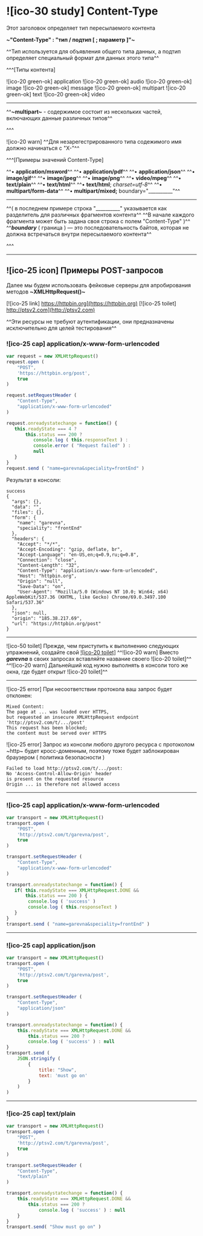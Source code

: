 # ![ico-30 study] Content-Type

Этот заголовок определяет тип пересылаемого контента

**~"Content-Type"  :  "тип  /  подтип  [ ; параметр ]"~**

^^Тип используется для объявления общего типа данных, а подтип определяет специальный формат для данных этого типа^^

^^^[Типы контента]

![ico-20 green-ok] application
![ico-20 green-ok] audio
![ico-20 green-ok] image
![ico-20 green-ok] message
![ico-20 green-ok] multipart
![ico-20 green-ok] text
![ico-20 green-ok] video

_______________________

^^**~multipart~**  - содержимое состоит из нескольких частей, включающих данные различных типов^^

^^^

![ico-20 warn] ^^Для незарегестрированного типа содежимого имя должно начинаться с "X-"^^

^^^[Примеры значений Content-Type]

^^• **application/msword**^^
^^• **application/pdf**^^
^^• **application/json**^^
^^• **image/gif**^^
^^• **image/jpeg**^^
^^• **image/png**^^
^^• **video/mpeg**^^
^^• **text/plain**^^
^^• **text/html**^^
^^• **text/html**; _charset=utf-8_^^
^^• **multipart/form-data**^^
^^• **multipart/mixed;** boundary="&#95;&#95;&#95;&#95;&#95;&#95;&#95;&#95;&#95;&#95;"^^

___________________

^^( в последнем примере строка "&#95;&#95;&#95;&#95;&#95;&#95;&#95;&#95;&#95;&#95;" указывается как разделитель для различных фрагментов контента^^
^^В начале каждого фрагмента может быть задана своя строка с полем "Content-Type" )^^
^^**_boundary_** ( граница ) — это последовательность байтов, которая не должна встречаться внутри пересылаемого контента^^

^^^

________________________________________

## ![ico-25 icon] Примеры POST-запросов

Далее мы будем использовать фейковые серверы для апробирования методов  **~XMLHttpRequest()~**

[![ico-25 link] https://httpbin.org](https://httpbin.org)
[![ico-25 toilet] http://ptsv2.com](http://ptsv2.com)

^^Эти ресурсы не требуют аутентификации, они предназначены исключительно для целей тестирования^^

### ![ico-25 cap] application/x-www-form-urlencoded

~~~~js
var request = new XMLHttpRequest()
request.open (
    "POST",
    'https://httpbin.org/post',
    true
)

request.setRequestHeader (
    "Content-Type",
    "application/x-www-form-urlencoded"
)

request.onreadystatechange = function() {
   this.readyState === 4 ?
       this.status === 200 ?
          console.log ( this.responseText ) :
          console.error ( "Request failed" ) :
          null
   }
}
request.send ( "name=garevna&speciality=frontEnd" )
~~~~

Результат в консоли:

~~~~console
success
{
  "args": {},
  "data": "",
  "files": {},
  "form": {
    "name": "garevna",
    "speciality": "frontEnd"
  },
  "headers": {
    "Accept": "*/*",
    "Accept-Encoding": "gzip, deflate, br",
    "Accept-Language": "en-US,en;q=0.9,ru;q=0.8",
    "Connection": "close",
    "Content-Length": "32",
    "Content-Type": "application/x-www-form-urlencoded",
    "Host": "httpbin.org",
    "Origin": "null",
    "Save-Data": "on",
    "User-Agent": "Mozilla/5.0 (Windows NT 10.0; Win64; x64) AppleWebKit/537.36 (KHTML, like Gecko) Chrome/69.0.3497.100 Safari/537.36"
  },
  "json": null,
  "origin": "185.38.217.69",
  "url": "https://httpbin.org/post"
}
~~~~

_______________________________


![ico-50 toilet]
Прежде, чем приступить к выполнению следующих упражнений, создайте свой [![ico-20 toilet]](http://ptsv2.com)
^^![ico-20 warn] Вместо **_garevna_** в своих запросах вставляйте название своего ![ico-20 toilet]^^
^^![ico-20 warn] Дальнейший код  нужно выполнять в консоли того же окна, где будет открыт ![ico-20 toilet]^^

____________________________________

![ico-25 error] При несоответствии протокола  ваш запрос будет отклонен:

~~~console
Mixed Content:
The page at ... was loaded over HTTPS,
but requested an insecure XMLHttpRequest endpoint
'http://ptsv2.com/t/.../post'
This request has been blocked;
the content must be served over HTTPS
~~~

![ico-25 error] Запрос из консоли любого другого ресурса с протоколом ~http~ будет кросс-доменным, поэтому тоже будет заблокирован браузером ( политика безопасности )

~~~console
Failed to load http://ptsv2.com/t/.../post:
No 'Access-Control-Allow-Origin' header
is present on the requested resource
Origin ... is therefore not allowed access
~~~

___________________________________________

### ![ico-25 cap] application/x-www-form-urlencoded

~~~~js
var transport = new XMLHttpRequest()
transport.open (
    "POST",
    'http://ptsv2.com/t/garevna/post',
    true
)

transport.setRequestHeader (
    "Content-Type",
    "application/x-www-form-urlencoded"
)

transport.onreadystatechange = function() {
   if( this.readyState === XMLHttpRequest.DONE &&
       this.status === 200 ) {
        console.log ( 'success' )
        console.log ( this.responseText )
   }
}
transport.send ( "name=garevna&speciality=frontEnd" )
~~~~

_____________________________

### ![ico-25 cap] application/json

~~~~js
var transport = new XMLHttpRequest()
transport.open (
    "POST",
    'http://ptsv2.com/t/garevna/post',
    true
)

transport.setRequestHeader (
    "Content-Type",
    "application/json"
)

transport.onreadystatechange = function() {
    this.readyState === XMLHttpRequest.DONE &&
        this.status === 200 ?
        console.log ( 'success' ) : null
}
transport.send (
    JSON.stringify (
        {
            title: "Show",
            text: 'must go on'
        }
    )
)
~~~~

__________________________________________

### ![ico-25 cap] text/plain

~~~~js
var transport = new XMLHttpRequest()
transport.open (
    "POST",
    'http://ptsv2.com/t/garevna/post',
    true
)

transport.setRequestHeader (
    "Content-Type",
    "text/plain"
)

transport.onreadystatechange = function() {
    this.readyState === XMLHttpRequest.DONE &&
        this.status === 200 ?
            console.log ( 'success' ) : null
    }
}
transport.send( "Show must go on" )
~~~~
